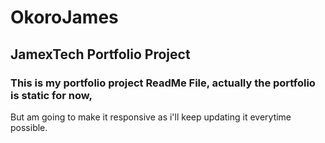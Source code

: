 # OkoroJames
## JamexTech Portfolio Project
### This is my portfolio project ReadMe File, actually the portfolio is static for now,
But am going to make it responsive as i'll keep updating it everytime possible.
